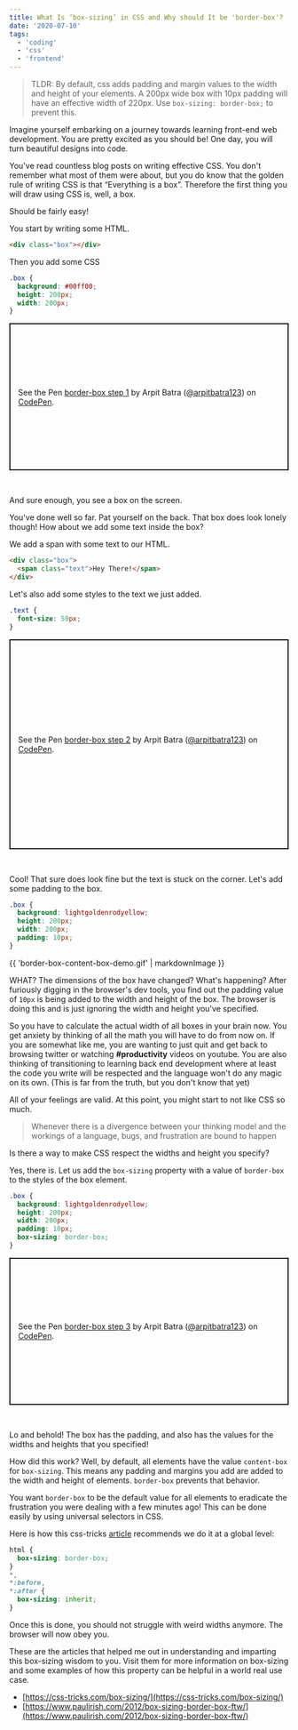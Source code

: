 ```yaml
---
title: What Is ‘box-sizing’ in CSS and Why should It be 'border-box'?
date: '2020-07-10'
tags:
  - 'coding'
  - 'css'
  - 'frontend'
---
```


> TLDR: By default, css adds padding and margin values to the width and height of your elements. A 200px wide box with 10px padding will have an effective width of 220px. Use `box-sizing: border-box;` to prevent this.

Imagine yourself embarking on a journey towards learning front-end web development. You are pretty excited as you should be! One day, you will turn beautiful designs into code.

You've read countless blog posts on writing effective CSS. You don't remember what most of them were about, but you do know that the golden rule of writing CSS is that “Everything is a box”. Therefore the first thing you will draw using CSS is, well, a box.

Should be fairly easy!

You start by writing some HTML.

```html
<div class="box"></div>
```

Then you add some CSS

```css
.box {
  background: #00ff00;
  height: 200px;
  width: 200px;
}
```

<p class="codepen" data-height="401" data-theme-id="dark" data-default-tab="result" data-user="arpitbatra123" data-slug-hash="rNxKyEo" style="height: 265px; box-sizing: border-box; display: flex; align-items: center; justify-content: center; border: 2px solid; margin: 1em 0; padding: 1em;" data-pen-title="border-box step 1">
  <span>See the Pen <a href="https://codepen.io/arpitbatra123/pen/rNxKyEo">
  border-box step 1</a> by Arpit Batra (<a href="https://codepen.io/arpitbatra123">@arpitbatra123</a>)
  on <a href="https://codepen.io">CodePen</a>.</span>
</p>

<br />

And sure enough, you see a box on the screen.

You've done well so far. Pat yourself on the back. That box does look lonely though! How about we add some text inside the box?

We add a span with some text to our HTML.

```html
<div class="box">
  <span class="text">Hey There!</span>
</div>
```

Let's also add some styles to the text we just added.

```css
.text {
  font-size: 50px;
}
```

<p class="codepen" data-height="378" data-theme-id="dark" data-default-tab="result" data-user="arpitbatra123" data-slug-hash="NWxzjKw" style="height: 378px; box-sizing: border-box; display: flex; align-items: center; justify-content: center; border: 2px solid; margin: 1em 0; padding: 1em;" data-pen-title="border-box step 2">
  <span>See the Pen <a href="https://codepen.io/arpitbatra123/pen/NWxzjKw">
  border-box step 2</a> by Arpit Batra (<a href="https://codepen.io/arpitbatra123">@arpitbatra123</a>)
  on <a href="https://codepen.io">CodePen</a>.</span>
</p>

<br />

Cool! That sure does look fine but the text is stuck on the corner. Let's add some padding to the box.

```css
.box {
  background: lightgoldenrodyellow;
  height: 200px;
  width: 200px;
  padding: 10px;
}
```

{{ 'border-box-content-box-demo.gif' | markdownImage }}

WHAT? The dimensions of the box have changed? What's happening? After furiously digging in the browser's dev tools, you find out the padding value of `10px` is being added to the width and height of the box. The browser is doing this and is just ignoring the width and height you've specified.

So you have to calculate the actual width of all boxes in your brain now. You get anxiety by thinking of all the math you will have to do from now on. If you are somewhat like me, you are wanting to just quit and get back to browsing twitter or watching **#productivity** videos on youtube. You are also thinking of transitioning to learning back end development where at least the code you write will be respected and the language won't do any magic on its own. (This is far from the truth, but you don't know that yet)

All of your feelings are valid. At this point, you might start to not like CSS so much.

> Whenever there is a divergence between your thinking model and the workings of a language, bugs, and frustration are bound to happen

Is there a way to make CSS respect the widths and height you specify?

Yes, there is. Let us add the `box-sizing` property with a value of `border-box` to the styles of the box element.

```css
.box {
  background: lightgoldenrodyellow;
  height: 200px;
  width: 200px;
  padding: 10px;
  box-sizing: border-box;
}
```

<p class="codepen" data-height="401" data-theme-id="default" data-default-tab="result" data-user="arpitbatra123" data-slug-hash="eYJKWWo" style="height: 265px; box-sizing: border-box; display: flex; align-items: center; justify-content: center; border: 2px solid; margin: 1em 0; padding: 1em;" data-pen-title="border-box step 3">
  <span>See the Pen <a href="https://codepen.io/arpitbatra123/pen/eYJKWWo">
  border-box step 3</a> by Arpit Batra (<a href="https://codepen.io/arpitbatra123">@arpitbatra123</a>)
  on <a href="https://codepen.io">CodePen</a>.</span>
</p>

<br />

Lo and behold! The box has the padding, and also has the values for the widths and heights that you specified!

How did this work? Well, by default, all elements have the value `content-box` for `box-sizing`. This means any padding and margins you add are added to the width and height of elements. `border-box` prevents that behavior.

You want `border-box` to be the default value for all elements to eradicate the frustration you were dealing with a few minutes ago! This can be done easily by using universal selectors in CSS.

Here is how this css-tricks [article](https://css-tricks.com/box-sizing/) recommends we do it at a global level:

```css
html {
  box-sizing: border-box;
}
*,
*:before,
*:after {
  box-sizing: inherit;
}
```

Once this is done, you should not struggle with weird widths anymore. The browser will now obey you.

These are the articles that helped me out in understanding and imparting this box-sizing wisdom to you. Visit them for more information on box-sizing and some examples of how this property can be helpful in a world real use case.

- [https://css-tricks.com/box-sizing/](https://css-tricks.com/box-sizing/)
- [https://www.paulirish.com/2012/box-sizing-border-box-ftw/](https://www.paulirish.com/2012/box-sizing-border-box-ftw/)

<br />
<!-- ConvertKit JS -->
<script async data-uid="4d9f7cbaeb" src="https://arpitbatra.ck.page/4d9f7cbaeb/index.js"></script>
<br />

<!-- CodePen JS -->
<script async src="https://static.codepen.io/assets/embed/ei.js"></script>
